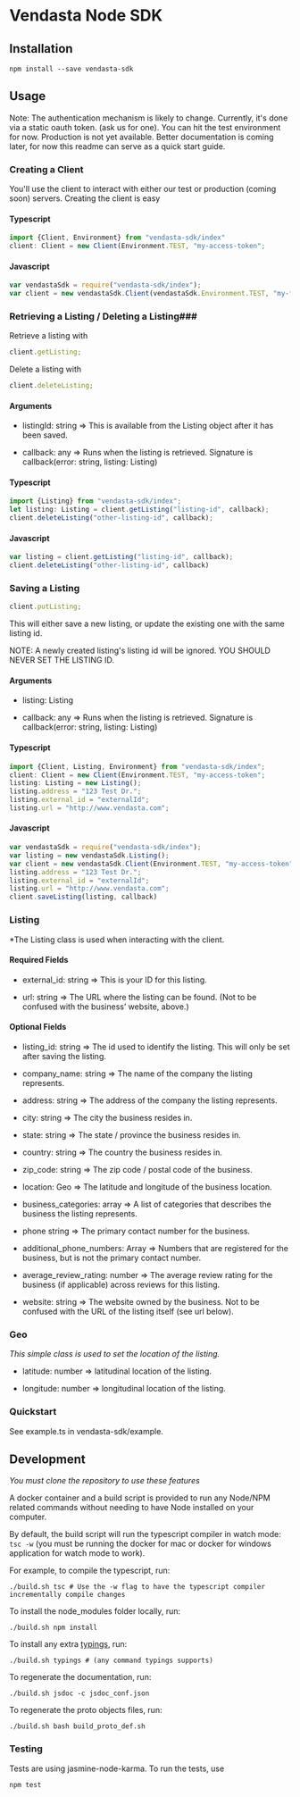 # Vendasta Node SDK

## Installation ##

```
npm install --save vendasta-sdk
```

## Usage ##
Note: The authentication mechanism is likely to change. Currently, it's done via a static oauth token. (ask us for one).
You can hit the test environment for now. Production is not yet available.
Better documentation is coming later, for now this readme can serve as a quick start guide.


### Creating a Client ###

You'll use the client to interact with either our test or production (coming soon) servers.
Creating the client is easy

#### Typescript ####
```typescript
import {Client, Environment} from "vendasta-sdk/index"
client: Client = new Client(Environment.TEST, "my-access-token";
```

#### Javascript ####
```javascript
var vendastaSdk = require("vendasta-sdk/index");
var client = new vendastaSdk.Client(vendastaSdk.Environment.TEST, "my-fake-token");
```


### Retrieving a Listing / Deleting a Listing###
Retrieve a listing with
```typescript
client.getListing;
```
Delete a listing with
```typescript
client.deleteListing;
```

#### Arguments ####

- listingId: string => This is available from the Listing object after it has been saved.

- callback: any  => Runs when the listing is retrieved. Signature is callback(error: string, listing: Listing)

#### Typescript ####
```typescript
import {Listing} from "vendasta-sdk/index";
let listing: Listing = client.getListing("listing-id", callback);
client.deleteListing("other-listing-id", callback);
```

#### Javascript ####
```javascript
var listing = client.getListing("listing-id", callback);
client.deleteListing("other-listing-id", callback)
```

### Saving a Listing ###
```typescript
client.putListing;
```

This will either save a new listing, or update the existing one with the same listing id.

NOTE: A newly created listing's listing id will be ignored. YOU SHOULD NEVER SET THE LISTING ID.

#### Arguments ####
- listing: Listing

- callback: any => Runs when the listing is retrieved. Signature is callback(error: string, listing: Listing)

#### Typescript ####
```typescript
import {Client, Listing, Environment} from "vendasta-sdk/index";
client: Client = new Client(Environment.TEST, "my-access-token";
listing: Listing = new Listing();
listing.address = "123 Test Dr.";
listing.external_id = "externalId";
listing.url = "http://www.vendasta.com";

```

#### Javascript ####
```javascript
var vendastaSdk = require("vendasta-sdk/index");
var listing = new vendastaSdk.Listing();
var client = new vendastaSdk.Client(Environment.TEST, "my-access-token")
listing.address = "123 Test Dr.";
listing.external_id = "externalId";
listing.url = "http://www.vendasta.com";
client.saveListing(listing, callback)
```

### Listing ###
*The Listing class is used when interacting with the client.

#### Required Fields ####
- external_id: string =>  This is your ID for this listing.

- url: string => The URL where the listing can be found. (Not to be confused with the business’ website, above.)

#### Optional Fields ####
- listing_id: string => The id used to identify the listing. This will only be set after saving the listing.

- company_name: string => The name of the company the listing represents.

- address: string => The address of the company the listing represents.

- city: string => The city the business resides in.

- state: string => The state / province  the business resides in.

- country: string => The country the business resides in.

- zip_code: string => The zip code / postal code of the business.

- location: Geo => The latitude and longitude of the business location.

- business_categories: array<string> =>  A list of categories that describes the business the listing represents.

- phone string =>  The primary contact number for the business.

- additional_phone_numbers: Array<string> =>  Numbers that are registered for the business, but is not the primary contact number.

- average_review_rating: number =>  The average review rating for the business (if applicable) across reviews for this listing.

- website: string => The website owned by the business. Not to be confused with the URL of the listing itself (see url below).




### Geo ###
*This simple class is used to set the location of the listing.*

- latitude: number => latitudinal location of the listing.

- longitude: number => longitudinal location of the listing.



### Quickstart ###
See example.ts in vendasta-sdk/example.


## Development ##
*You must clone the repository to use these features*

A docker container and a build script is provided to run any Node/NPM related commands without needing to have Node installed on your computer.

By default, the build script will run the typescript compiler in watch mode: `tsc -w` (you must be running the docker for mac or docker for windows application for watch mode to work).

For example, to compile the typescript, run:
```
./build.sh tsc # Use the -w flag to have the typescript compiler incrementally compile changes
```
To install the node_modules folder locally, run:
```
./build.sh npm install
```
To install any extra [typings](https://github.com/typings/typings), run:
```
./build.sh typings # (any command typings supports)
```
To regenerate the documentation, run:
```
./build.sh jsdoc -c jsdoc_conf.json
```
To regenerate the proto objects files, run:
```
./build.sh bash build_proto_def.sh
```

### Testing ###
Tests are using jasmine-node-karma. To run the tests, use
```
npm test
```
